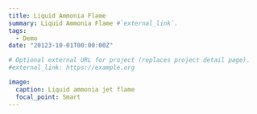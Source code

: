 ```yaml
---
title: Liquid Ammonia Flame
summary: Liquid Ammonia Flame #`external_link`.
tags:
  - Demo
date: "20123-10-01T00:00:00Z"

# Optional external URL for project (replaces project detail page).
#external_link: https://example.org

image:
  caption: Liquid ammonia jet flame
  focal_point: Smart
---
```

